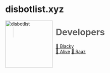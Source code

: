 # disbotlist.xyz
<img width="150" height="150" align="left" style="float: left; margin: 0 10px 0 0;" alt="disbotlist" src="https://media.discordapp.net/attachments/841656048695246878/846739727256125460/20210521_162249.jpg?width=480&height=480"> 



> # Developers
<a href="https://disbotlist.xyz/user/491577179495333903">👤 Blacky</a><br> <a href="https://disbotlist.xyz/user/835887877295439932">👤 Alive</a> <a href="https://disbotlist.xyz/user/801478547893387345">👤 Raaz</a>
